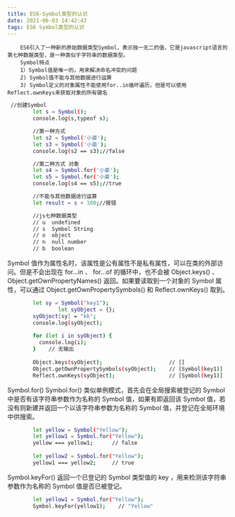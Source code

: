 ```yaml
---
title: ES6-Symbol类型的认识
date: 2021-06-03 14:42:43
tags: ES6 Symbol类型的认识
---
```

        ES6引入了一种新的原始数据类型Symbol，表示独一无二的值，它是javascript语言的第七种数据类型，是一种类似于字符串的数据类型。
        Symbol特点
        1）Symbol值是唯一的，用来解决命名冲突的问题
        2) Symbol值不能与其他数据进行运算
        3) Symbol定义的对象属性不能使用for..in循坏遍历，但是可以使用Reflect.ownKeys来获取对象的所有键名

```bash
 //创建Symbol
        let s = Symbol();
        console.log(s,typeof s);

        //第一种方式
        let s2 = Symbol('小豪');
        let s3 = Symbol('小豪');
        console.log(s2 == s3);//false

        //第二种方式 对象
        let s4 = Symbol.for('小豪');
        let s5 = Symbol.for('小豪');
        console.log(s4 == s5);//true

        //不能与其他数据进行运算
        let result = s + 100;//报错

        //js七种数据类型
        // u  undefined
        // s  Symbol String
        // o  object
        // n  null number
        // b  boolean
```
<!-- more -->
Symbol 值作为属性名时，该属性是公有属性不是私有属性，可以在类的外部访问。但是不会出现在 for...in 、 for...of 的循环中，也不会被 Object.keys() 、 Object.getOwnPropertyNames() 返回。如果要读取到一个对象的 Symbol 属性，可以通过 Object.getOwnPropertySymbols() 和 Reflect.ownKeys() 取到。
```bash
        let sy = Symbol("key1");
                let syObject = {};
        syObject[sy] = "kk";
        console.log(syObject);
        
        for (let i in syObject) {
          console.log(i);
        }    // 无输出
        
        Object.keys(syObject);                     // []
        Object.getOwnPropertySymbols(syObject);    // [Symbol(key1)]
        Reflect.ownKeys(syObject);                 // [Symbol(key1)]
```
Symbol.for()
Symbol.for() 类似单例模式，首先会在全局搜索被登记的 Symbol 中是否有该字符串参数作为名称的 Symbol 值，如果有即返回该 Symbol 值，若没有则新建并返回一个以该字符串参数为名称的 Symbol 值，并登记在全局环境中供搜索。
```bash
        let yellow = Symbol("Yellow");
        let yellow1 = Symbol.for("Yellow");
        yellow === yellow1;      // false
        
        let yellow2 = Symbol.for("Yellow");
        yellow1 === yellow2;     // true
```

Symbol.keyFor() 返回一个已登记的 Symbol 类型值的 key ，用来检测该字符串参数作为名称的 Symbol 值是否已被登记。
```bash
        let yellow1 = Symbol.for("Yellow");
        Symbol.keyFor(yellow1);    // "Yellow"
```